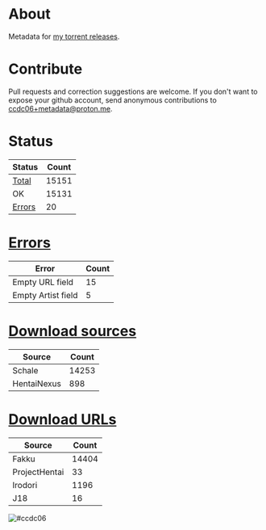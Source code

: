 # About
Metadata for [my torrent releases](https://sukebei.nyaa.si/?q=CCDC06).

# Contribute
Pull requests and correction suggestions are welcome. If you don't want to expose your github account, send anonymous contributions to [ccdc06+metadata@proton.me](mailto:ccdc06+metadata@proton.me).

<!-- [Status] -->
# Status
|Status|Count|
|-|-|
|[Total](indexes/list.csv)|15151|
|OK|15131|
|[Errors](indexes/errors.csv)|20|

# [Errors](indexes/errors.csv)
|Error|Count|
|-|-|
|Empty URL field|15|
|Empty Artist field|5|

# [Download sources](indexes/downloadSource.csv)
|Source|Count|
|-|-|
|Schale|14253|
|HentaiNexus|898|

# [Download URLs](indexes/urlSource.csv)
|Source|Count|
|-|-|
|Fakku|14404|
|ProjectHentai|33|
|Irodori|1196|
|J18|16|
<!-- [/Status] -->

![#ccdc06](https://placehold.co/15x15/ccdc06/ccdc06.png)
